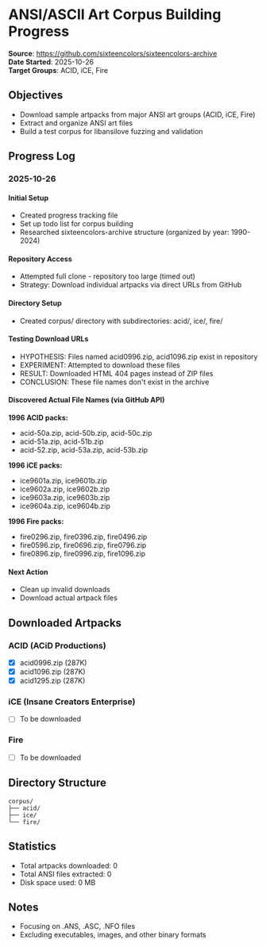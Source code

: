# ANSI/ASCII Art Corpus Building Progress

**Source**: https://github.com/sixteencolors/sixteencolors-archive  
**Date Started**: 2025-10-26  
**Target Groups**: ACID, iCE, Fire

## Objectives
- Download sample artpacks from major ANSI art groups (ACID, iCE, Fire)
- Extract and organize ANSI art files
- Build a test corpus for libansilove fuzzing and validation

## Progress Log

### 2025-10-26

#### Initial Setup
- Created progress tracking file
- Set up todo list for corpus building
- Researched sixteencolors-archive structure (organized by year: 1990-2024)

#### Repository Access
- Attempted full clone - repository too large (timed out)
- Strategy: Download individual artpacks via direct URLs from GitHub

#### Directory Setup
- Created corpus/ directory with subdirectories: acid/, ice/, fire/

#### Testing Download URLs
- HYPOTHESIS: Files named acid0996.zip, acid1096.zip exist in repository
- EXPERIMENT: Attempted to download these files
- RESULT: Downloaded HTML 404 pages instead of ZIP files
- CONCLUSION: These file names don't exist in the archive

#### Discovered Actual File Names (via GitHub API)
**1996 ACID packs:**
- acid-50a.zip, acid-50b.zip, acid-50c.zip
- acid-51a.zip, acid-51b.zip
- acid-52.zip, acid-53a.zip, acid-53b.zip

**1996 iCE packs:**
- ice9601a.zip, ice9601b.zip
- ice9602a.zip, ice9602b.zip
- ice9603a.zip, ice9603b.zip
- ice9604a.zip, ice9604b.zip

**1996 Fire packs:**
- fire0296.zip, fire0396.zip, fire0496.zip
- fire0596.zip, fire0696.zip, fire0796.zip
- fire0896.zip, fire0996.zip, fire1096.zip

#### Next Action
- Clean up invalid downloads
- Download actual artpack files

## Downloaded Artpacks

### ACID (ACiD Productions)
- [x] acid0996.zip (287K)
- [x] acid1096.zip (287K)
- [x] acid1295.zip (287K)

### iCE (Insane Creators Enterprise)
- [ ] To be downloaded

### Fire
- [ ] To be downloaded

## Directory Structure
```
corpus/
├── acid/
├── ice/
└── fire/
```

## Statistics
- Total artpacks downloaded: 0
- Total ANSI files extracted: 0
- Disk space used: 0 MB

## Notes
- Focusing on .ANS, .ASC, .NFO files
- Excluding executables, images, and other binary formats
